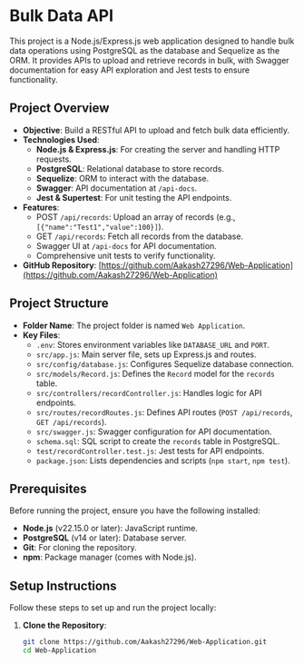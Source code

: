 # Bulk Data API

This project is a Node.js/Express.js web application designed to handle bulk data operations using PostgreSQL as the database and Sequelize as the ORM. It provides APIs to upload and retrieve records in bulk, with Swagger documentation for easy API exploration and Jest tests to ensure functionality.

## Project Overview

- **Objective**: Build a RESTful API to upload and fetch bulk data efficiently.
- **Technologies Used**:
  - **Node.js & Express.js**: For creating the server and handling HTTP requests.
  - **PostgreSQL**: Relational database to store records.
  - **Sequelize**: ORM to interact with the database.
  - **Swagger**: API documentation at `/api-docs`.
  - **Jest & Supertest**: For unit testing the API endpoints.
- **Features**:
  - POST `/api/records`: Upload an array of records (e.g., `[{"name":"Test1","value":100}]`).
  - GET `/api/records`: Fetch all records from the database.
  - Swagger UI at `/api-docs` for API documentation.
  - Comprehensive unit tests to verify functionality.
- **GitHub Repository**: [https://github.com/Aakash27296/Web-Application](https://github.com/Aakash27296/Web-Application)

## Project Structure

- **Folder Name**: The project folder is named `Web Application`.
- **Key Files**:
  - `.env`: Stores environment variables like `DATABASE_URL` and `PORT`.
  - `src/app.js`: Main server file, sets up Express.js and routes.
  - `src/config/database.js`: Configures Sequelize database connection.
  - `src/models/Record.js`: Defines the `Record` model for the `records` table.
  - `src/controllers/recordController.js`: Handles logic for API endpoints.
  - `src/routes/recordRoutes.js`: Defines API routes (`POST /api/records`, `GET /api/records`).
  - `src/swagger.js`: Swagger configuration for API documentation.
  - `schema.sql`: SQL script to create the `records` table in PostgreSQL.
  - `test/recordController.test.js`: Jest tests for API endpoints.
  - `package.json`: Lists dependencies and scripts (`npm start`, `npm test`).

## Prerequisites

Before running the project, ensure you have the following installed:
- **Node.js** (v22.15.0 or later): JavaScript runtime.
- **PostgreSQL** (v14 or later): Database server.
- **Git**: For cloning the repository.
- **npm**: Package manager (comes with Node.js).

## Setup Instructions

Follow these steps to set up and run the project locally:

1. **Clone the Repository**:
   ```bash
   git clone https://github.com/Aakash27296/Web-Application.git
   cd Web-Application

